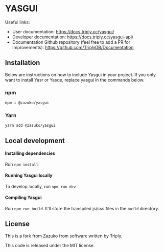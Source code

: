 # YASGUI

Useful links:

- User documentation: https://docs.triply.cc/yasgui/
- Developer documentation: https://docs.triply.cc/yasgui-api/
- Documentation Github repository (feel free to add a PR for improvements): https://github.com/TriplyDB/Documentation

## Installation

Below are instructions on how to include Yasgui in your project.
If you only want to install Yasr or Yasqe, replace yasgui in the commands below.

### npm

```sh
npm i @zazuko/yasgui
```

### Yarn

```sh
yarn add @zazuko/yasgui
```

## Local development

#### Installing dependencies

Run `npm install`.

#### Running Yasgui locally

To develop locally, run `npm run dev`

#### Compiling Yasgui

Run `npm run build`. It'll store the transpiled js/css files in the `build` directory.

## License

This is a fork from Zazuko from software written by Triply.

This code is released under the MIT license.
